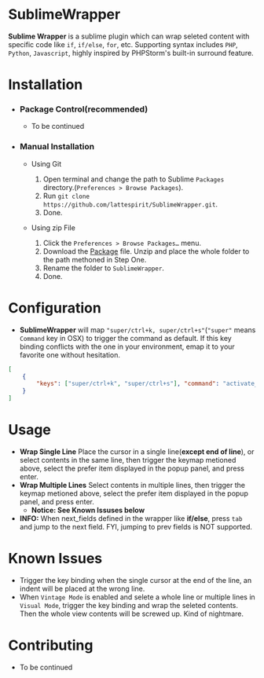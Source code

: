 # SublimeWrapper
**Sublime Wrapper** is a sublime plugin which can wrap seleted content with specific code like `if`, `if/else`, `for`, etc. Supporting syntax includes `PHP`, `Python`, `Javascript`, highly inspired by PHPStorm's built-in surround feature.

# Installation

* ### Package Control(recommended)
    * To be continued

* ### Manual Installation
    * Using Git
        1. Open terminal and change the path to Sublime `Packages` directory.(`Preferences > Browse Packages`).
        2. Run `git clone https://github.com/lattespirit/SublimeWrapper.git`.
        3. Done.

    * Using zip File
        1. Click the `Preferences > Browse Packages…` menu.
        2. Download the [Package](https://github.com/lattespirit/SublimeWrapper/archive/master.zip) file. Unzip and place the whole folder to the path methoned in Step One.
        3. Rename the folder to `SublimeWrapper`.
        4. Done.

# Configuration
* **SublimeWrapper** will map `"super/ctrl+k, super/ctrl+s"`(`"super"` means `Command` key in OSX) to trigger the command as default. If this key binding conflicts with the one in your environment, emap it to your favorite one without hesitation.
```json
[
    {
        "keys": ["super/ctrl+k", "super/ctrl+s"], "command": "activate_wrap"
    }
]
```

# Usage
* **Wrap Single Line** Place the cursor in a single line(**except end of line**), or select contents in the same line, then trigger the keymap metioned above, select the prefer item displayed in the popup panel, and press enter.
* **Wrap Multiple Lines** Select contents in multiple lines, then trigger the keymap metioned above, select the prefer item displayed in the popup panel, and press enter.
    * **Notice: See Known Issuses below**
* **INFO:** When next_fields defined in the wrapper like **if/else**, press `tab` and jump to the next field. FYI, jumping to prev fields is NOT supported.

# Known Issues
 * Trigger the key binding when the single cursor at the end of the line, an indent will be placed at the wrong line.
 * When `Vintage Mode` is enabled and selete a whole line or multiple lines in `Visual Mode`, trigger the key binding and wrap the seleted contents. Then the whole view contents will be screwed up. Kind of nightmare.

# Contributing
* To be continued